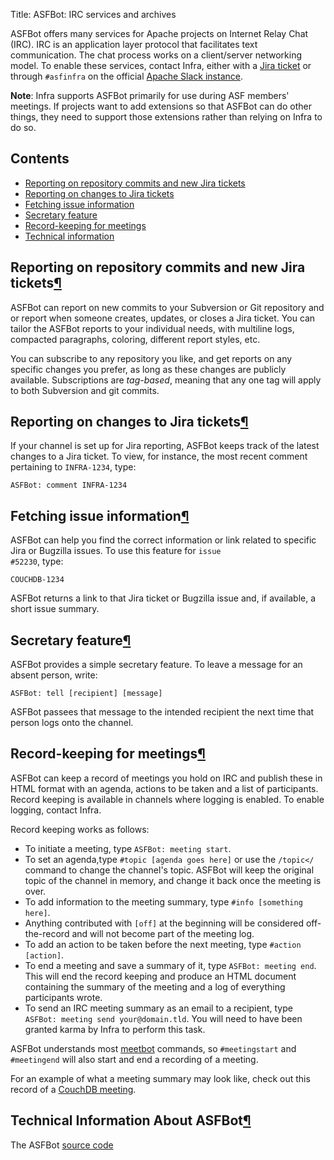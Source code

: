 Title: ASFBot: IRC services and archives

<p id="intro"></p>

ASFBot offers many services for Apache projects on Internet Relay Chat (IRC). IRC is an application layer protocol that facilitates text communication. The chat process works on a client/server networking model. To enable these services, contact Infra, either with a <a href="https://issues.apache.org/jira/browse/INFRA" target="_blank">Jira ticket</a> or through `#asfinfra` on the official <a href="https://the-asf.slack.com/" target="_blank">Apache Slack instance</a>.

**Note**: Infra supports ASFBot primarily for use during ASF members' meetings. If projects want to add extensions so that ASFBot can do other things, they need to support those extensions rather than relying on Infra to do so.

## Contents ##

  - <a href="#commits">Reporting on repository commits and new Jira tickets</a>
  - <a href="#jiras">Reporting on changes to Jira tickets</a>
  - <a href="#issues">Fetching issue information</a>
  - <a href="#secretary">Secretary feature</a>
  - <a href="#meetings">Record-keeping for meetings</a>
  - <a href="#sourcecode">Technical information</a>

<h2 id="commits">Reporting on repository commits and new Jira tickets<a class="headerlink" href="#commits" title="Permanent link">&para;</a></h2>

ASFBot can report on new commits to your Subversion or Git repository and or report when someone creates, updates, or closes a Jira ticket. You can tailor the ASFBot reports to your individual needs, with multiline logs, compacted paragraphs, coloring, different report styles, etc.

You can subscribe to any repository you like, and get reports on any specific changes you prefer, as long as these changes are publicly available. Subscriptions are <em>tag-based</em>, meaning that any one tag will apply to both Subversion and git commits.</p>

<h2 id="jiras">Reporting on changes to Jira tickets<a class="headerlink" href="#jiras" title="Permanent link">&para;</a></h2>

If your channel is set up for Jira reporting, ASFBot keeps track of the latest changes to a Jira ticket. To view, for instance, the most recent comment pertaining to `INFRA-1234`, type: 

`ASFBot: comment INFRA-1234` 


<h2 id="issues">Fetching issue information<a class="headerlink" href="#issues" title="Permanent link">&para;</a></h2>

ASFBot can help you find the correct information or link related to specific Jira or Bugzilla issues. To use this feature for <code>issue #52230</code>, type:

`COUCHDB-1234`

ASFBot returns a link to that Jira ticket or Bugzilla issue and, if available, a short issue summary.

<h2 id="secretary">Secretary feature<a class="headerlink" href="#secretary" title="Permanent link">&para;</a></h2>

ASFBot provides a simple secretary feature. To leave a message for an absent person, write: 

`ASFBot: tell [recipient] [message]`

ASFBot passees that message to the intended recipient the next time that person logs onto the channel.

<h2 id="meetings">Record-keeping for meetings<a class="headerlink" href="#meetings" title="Permanent link">&para;</a></h2>

ASFBot can keep a record of meetings you hold on IRC and publish these in HTML format with an agenda, actions to be taken and a list of participants. Record keeping is available in channels where logging is enabled. To enable logging, contact Infra.

Record keeping works as follows:

  - To initiate a meeting, type `ASFBot: meeting start`.
  - To set an agenda,type `#topic [agenda goes here]` or use the `/topic</` command to change the channel's topic. ASFBot will keep the original topic of the channel in memory, and change it back once the meeting is over.
  - To add information to the meeting summary, type `#info [something here]`.
  - Anything contributed with `[off]` at the beginning will be considered off-the-record and will not become part of the meeting log.
  - To add an action to be taken before the next meeting, type `#action [action]`.
  - To end a meeting and save a summary of it, type `ASFBot: meeting end`. This will end the record keeping and produce an HTML document containing the summary of the meeting and a log of everything participants wrote.
  - To send an IRC meeting summary as an email to a recipient, type `ASFBot: meeting send your@domain.tld`. You will need to have been granted karma by Infra to perform this task.

 ASFBot understands most <a href="https://meetbot.debian.net/Manual.html" target="_blank">meetbot</a> commands, so 
`#meetingstart` and `#meetingend` will also start and end a recording of a meeting.

For an example of what a meeting summary may look like, check out this record of a <a href="https://comments.apache.org/meetings/couchdb-meeting-16_01_2013-2439.html" target="_blank">CouchDB meeting</a>.

<h2 id="sourcecode">Technical Information About ASFBot<a class="headerlink" href="#sourcecode" title="Permanent link">&para;</a></h2>

The ASFBot <a href="https://svn.apache.org/repos/infra/infrastructure/trunk/projects/asfbot/" target="_blank">source code</a>
